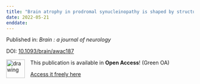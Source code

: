 ```yaml
---
title: "Brain atrophy in prodromal synucleinopathy is shaped by structural connectivity and gene expression."
date: 2022-05-21
enddate:
---
```


Published in: *Brain : a journal of neurology*

DOI: [10.1093/brain/awac187](https://doi.org/10.1093/brain/awac187)

<img src="https://upload.wikimedia.org/wikipedia/commons/thumb/9/90/Open_Access_logo_PLoS_white_green.svg/576px-Open_Access_logo_PLoS_white_green.svg.png" alt="drawing" width="50" align="left"/> &nbsp;&nbsp;&nbsp;This publication is available in **Open Access**! (Green OA)

&nbsp;&nbsp;&nbsp;[Access it freely here](https://doi.org/10.1101/2021.12.27.21268442
)

